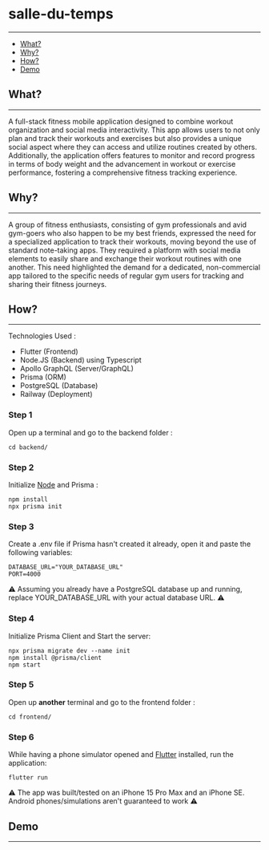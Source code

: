 # salle-du-temps
----------
- [What?](https://github.com/Vegapunk-1710/salle-du-temps/blob/main/README.md#what)
- [Why?](https://github.com/Vegapunk-1710/salle-du-temps/blob/main/README.md#why)
- [How?](https://github.com/Vegapunk-1710/salle-du-temps/blob/main/README.md#how)
- [Demo](https://github.com/Vegapunk-1710/salle-du-temps/blob/main/README.md#demo)

## What?
----------
A full-stack fitness mobile application designed to combine workout organization and social media interactivity. This app allows users to not only plan and track their workouts and exercises but also provides a unique social aspect where they can access and utilize routines created by others. Additionally, the application offers features to monitor and record progress in terms of body weight and the advancement in workout or exercise performance, fostering a comprehensive fitness tracking experience.

## Why?
----------
A group of fitness enthusiasts, consisting of gym professionals and avid gym-goers who also happen to be my best friends, expressed the need for a specialized application to track their workouts, moving beyond the use of standard note-taking apps. They required a platform with social media elements to easily share and exchange their workout routines with one another. This need highlighted the demand for a dedicated, non-commercial app tailored to the specific needs of regular gym users for tracking and sharing their fitness journeys.

## How? 
----------
Technologies Used :
- Flutter (Frontend)
- Node.JS (Backend) using Typescript
- Apollo GraphQL (Server/GraphQL)
- Prisma (ORM)
- PostgreSQL (Database)
- Railway (Deployment)

### Step 1
Open up a terminal and go to the backend folder :
```
cd backend/
```
### Step 2
Initialize [Node](https://nodejs.org/en/download/current) and Prisma :
```
npm install
npx prisma init
```
### Step 3
Create a .env file if Prisma hasn't created it already, open it and paste the following variables:
```
DATABASE_URL="YOUR_DATABASE_URL"
PORT=4000
```
⚠️ Assuming you already have a PostgreSQL database up and running, replace YOUR_DATABASE_URL with your actual database URL. ⚠️
### Step 4
Initialize Prisma Client and Start the server:
```
npx prisma migrate dev --name init
npm install @prisma/client
npm start
```
### Step 5
Open up **another** terminal and go to the frontend folder :
```
cd frontend/
```
### Step 6
While having a phone simulator opened and [Flutter](https://docs.flutter.dev/get-started/install) installed, run the application:
```
flutter run
```
⚠️ The app was built/tested on an iPhone 15 Pro Max and an iPhone SE. Android phones/simulations aren't guaranteed to work ⚠️

## Demo
----------
